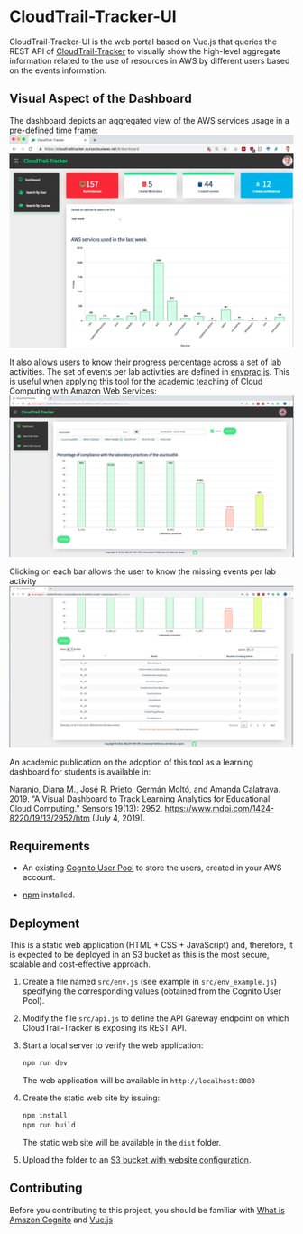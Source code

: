 # CloudTrail-Tracker-UI 

CloudTrail-Tracker-UI is the web portal based on Vue.js that queries the REST API of [CloudTrail-Tracker](https://github.com/grycap/cloudtrail-tracker) to visually show the high-level aggregate information related to the use of resources in AWS by different users based on the events information.

## Visual Aspect of the Dashboard
The dashboard depicts an aggregated view of the AWS services usage in a pre-defined time frame: 
![CloudTrail-Tracker Dashboard ](doc/img/ctt-dashboard.png)

It also allows users to know their progress percentage across a set of lab activities. The set of events per lab activities are defined in [envprac.js](src/envprac.js). This is useful when applying this tool for the academic teaching of Cloud Computing with Amazon Web Services:
![CloudTrail-Tracker Labs ](doc/img/ctt-labs.jpg)

Clicking on each bar allows the user to know the missing events per lab activity 
![CloudTrail-Tracker Labs ](doc/img/ctt-labs-detail.jpg)

An academic publication on the adoption of this tool as a learning dashboard for students is available in:

Naranjo, Diana M., José R. Prieto, Germán Moltó, and Amanda Calatrava. 2019. “A Visual Dashboard to Track Learning Analytics for Educational Cloud Computing.” Sensors 19(13): 2952. https://www.mdpi.com/1424-8220/19/13/2952/htm (July 4, 2019).

## Requirements

* An existing [Cognito User Pool](https://docs.aws.amazon.com/cognito/latest/developerguide/cognito-user-identity-pools.html) to store the  users, created in your AWS account.

* [npm](https://www.npmjs.com/) installed.

## Deployment

This is a static web application (HTML + CSS + JavaScript) and, therefore, it is expected to be deployed in an S3 bucket as this is the most secure, scalable and cost-effective approach.

1. Create a file named `src/env.js` (see example in `src/env_example.js`) specifying the corresponding values (obtained from the Cognito User Pool).
  
1. Modify the file `src/api.js` to define the API Gateway endpoint on which CloudTrail-Tracker is exposing its REST API.

1. Start a local server to verify the web application:
    ```sh
    npm run dev
    ```
    The web application will be available in `http://localhost:8080`

1. Create the static web site by issuing: 
    ```sh
    npm install
    npm run build
    ```
    The static web site will be available in the `dist` folder.

5. Upload the folder to an [S3 bucket with website configuration](https://docs.aws.amazon.com/AmazonS3/latest/dev/WebsiteHosting.html).


## Contributing

Before you contributing to this project, you should be familiar with [What is Amazon Cognito](http://docs.aws.amazon.com/cognito/latest/developerguide/what-is-amazon-cognito.html) and [Vue.js](https://vuejs.org/)
